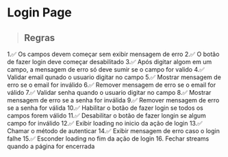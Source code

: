 # Login Page

> ## Regras
1.✅ Os campos devem começar sem exibir mensagem de erro
2.✅ O botão de fazer login deve começar desabilitado
3.✅ Após digitar algom em um campo, a mensagem de erro só deve sumir se o campo for valido
4.✅ Validar email qunado o usuario digitar no campo
5.✅ Mostrar mensagem de erro se o email for inválido
6.✅ Remover mensagem de erro se o email for válido
7.✅ Validar senha quando o usuario digitar no campo
8.✅ Mostrar mensagem de erro se a senha for inválida
9.✅ Remover mensagem de erro se a senha for válida
10.✅ Habilitar o botão de fazer login se todos os campos forem válido
11.✅ Desabilitar o botão de fazer longin se algum campo for inválido
12.✅ Exibir loading no inicio da ação de login
13.✅ Chamar o método de autenticar
14.✅ Exibir mensagem de erro caso o login falhe
15.✅ Esconder loading no fim da ação de login
16. Fechar streams quando a página for encerrada

